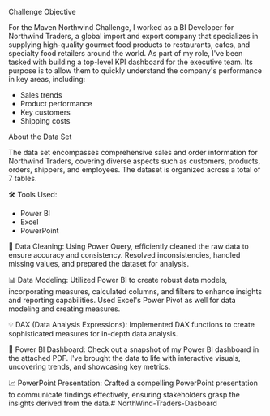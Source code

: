 Challenge Objective

For the Maven Northwind Challenge, I worked as a BI Developer for Northwind Traders, a global import and export company that specializes in supplying high-quality gourmet food products to restaurants, cafes, and specialty food retailers around the world.
As part of my role, I've been tasked with building a top-level KPI dashboard for the executive team. Its purpose is to allow them to quickly understand the company's performance in key areas, including:
* Sales trends
* Product performance
* Key customers
* Shipping costs

About the Data Set

The data set encompasses comprehensive sales and order information for Northwind Traders, covering diverse aspects such as customers, products, orders, shippers, and employees. The dataset is organized across a total of 7 tables.

🛠 Tools Used:
* Power BI
* Excel
* PowerPoint

🧹 Data Cleaning:
Using Power Query, efficiently cleaned the raw data to ensure accuracy and consistency. Resolved inconsistencies, handled missing values, and prepared the dataset for analysis.

📊 Data Modeling:
Utilized Power BI to create robust data models, incorporating measures, calculated columns, and filters to enhance insights and reporting capabilities.
Used Excel's Power Pivot as well for data modeling and creating measures.

💡 DAX (Data Analysis Expressions):
Implemented DAX functions to create sophisticated measures for in-depth data analysis.

🎨 Power BI Dashboard:
Check out a snapshot of my Power BI dashboard in the attached PDF. I've brought the data to life with interactive visuals, uncovering trends, and showcasing key metrics.

📈 PowerPoint Presentation:
Crafted a compelling PowerPoint presentation to communicate findings effectively, ensuring stakeholders grasp the insights derived from the data.# NorthWind-Traders-Dasboard
